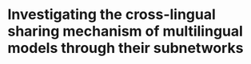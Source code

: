 # Investigating the cross-lingual sharing mechanism of multilingual models through their subnetworks

